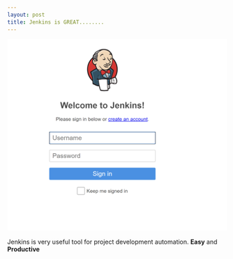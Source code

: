 ```yaml
---
layout: post
title: Jenkins is GREAT........
---
```


![](/images/jenkins.png)

Jenkins is very useful tool for project development automation.
**Easy** and  **Productive**
